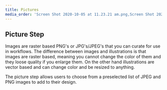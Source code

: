 ```yaml
---
title: Pictures
media_order: 'Screen Shot 2020-10-05 at 11.23.21 am.png,Screen Shot 2020-10-05 at 11.27.31 am.png,Screen Shot 2020-10-05 at 11.40.38 am.png,Screen Shot 2020-09-24 at 11.28.46 am.png'
---
```


## Picture Step

Images are raster based PNG's or JPG's/JPEG's that you can curate for use in workflows. The difference between images and illustrations is that images are raster based, meaning you cannot change the color of them and they loose quality if you enlarge them. On the other hand illustrations are vector based and can change color and be resized to anything.



The picture step allows users to choose from a preselected list of JPEG and PNG images to add to their design.